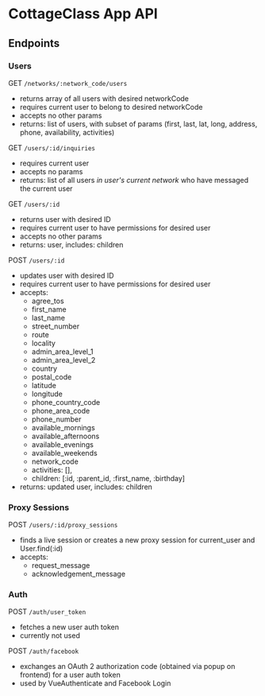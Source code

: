 # CottageClass App API

## Endpoints

### Users

GET `/networks/:network_code/users`
- returns array of all users with desired networkCode
- requires current user to belong to desired networkCode
- accepts no other params
- returns: list of users, with subset of params (first, last, lat, long, address, phone, availability, activities)

GET `/users/:id/inquiries`
- requires current user
- accepts no params
- returns: list of all users *in user's current network* who have messaged the current user

GET `/users/:id`
- returns user with desired ID
- requires current user to have permissions for desired user
- accepts no other params
- returns: user, includes: children

POST `/users/:id`
- updates user with desired ID
- requires current user to have permissions for desired user
- accepts:
  - agree_tos
  - first_name
  - last_name
  - street_number
  - route
  - locality
  - admin_area_level_1
  - admin_area_level_2
  - country
  - postal_code
  - latitude
  - longitude
  - phone_country_code
  - phone_area_code
  - phone_number
  - available_mornings
  - available_afternoons
  - available_evenings
  - available_weekends
  - network_code
  - activities: [],
  - children: [:id, :parent_id, :first_name, :birthday]
- returns: updated user, includes: children

### Proxy Sessions

POST `/users/:id/proxy_sessions`
- finds a live session or creates a new proxy session for current_user and User.find(:id)
- accepts:
  - request_message
  - acknowledgement_message

### Auth

POST `/auth/user_token`
- fetches a new user auth token
- currently not used

POST `/auth/facebook`
- exchanges an OAuth 2 authorization code (obtained via popup on frontend) for a user auth token
- used by VueAuthenticate and Facebook Login
